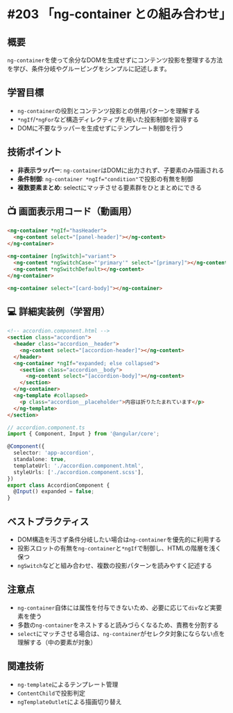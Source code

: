 # #203 「ng-container との組み合わせ」

## 概要
`ng-container`を使って余分なDOMを生成せずにコンテンツ投影を整理する方法を学び、条件分岐やグルーピングをシンプルに記述します。

## 学習目標
- `ng-container`の役割とコンテンツ投影との併用パターンを理解する
- `*ngIf`/`*ngFor`など構造ディレクティブを用いた投影制御を習得する
- DOMに不要なラッパーを生成せずにテンプレート制御を行う

## 技術ポイント
- **非表示ラッパー**: `ng-container`はDOMに出力されず、子要素のみ描画される
- **条件制御**: `ng-container *ngIf="condition"`で投影の有無を制御
- **複数要素まとめ**: selectにマッチさせる要素群をひとまとめにできる

## 📺 画面表示用コード（動画用）

```html
<ng-container *ngIf="hasHeader">
  <ng-content select="[panel-header]"></ng-content>
</ng-container>
```

```html
<ng-container [ngSwitch]="variant">
  <ng-content *ngSwitchCase="'primary'" select="[primary]"></ng-content>
  <ng-content *ngSwitchDefault></ng-content>
</ng-container>
```

```html
<ng-container select="[card-body]"></ng-container>
```

## 💻 詳細実装例（学習用）
```html
<!-- accordion.component.html -->
<section class="accordion">
  <header class="accordion__header">
    <ng-content select="[accordion-header]"></ng-content>
  </header>
  <ng-container *ngIf="expanded; else collapsed">
    <section class="accordion__body">
      <ng-content select="[accordion-body]"></ng-content>
    </section>
  </ng-container>
  <ng-template #collapsed>
    <p class="accordion__placeholder">内容は折りたたまれています</p>
  </ng-template>
</section>
```

```typescript
// accordion.component.ts
import { Component, Input } from '@angular/core';

@Component({
  selector: 'app-accordion',
  standalone: true,
  templateUrl: './accordion.component.html',
  styleUrls: ['./accordion.component.scss'],
})
export class AccordionComponent {
  @Input() expanded = false;
}
```

## ベストプラクティス
- DOM構造を汚さず条件分岐したい場合は`ng-container`を優先的に利用する
- 投影スロットの有無を`ng-container`と`*ngIf`で制御し、HTMLの階層を浅く保つ
- `ngSwitch`などと組み合わせ、複数の投影パターンを読みやすく記述する

## 注意点
- `ng-container`自体には属性を付与できないため、必要に応じて`div`など実要素を使う
- 多数の`ng-container`をネストすると読みづらくなるため、責務を分割する
- `select`にマッチさせる場合は、`ng-container`がセレクタ対象にならない点を理解する（中の要素が対象）

## 関連技術
- `ng-template`によるテンプレート管理
- `ContentChild`で投影判定
- `ngTemplateOutlet`による描画切り替え

